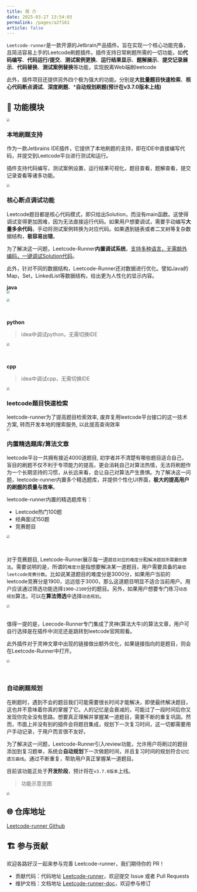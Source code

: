 ```yaml
---
title: 简 介
date: 2025-03-27 13:54:03
permalink: /pages/a2f161
article: false
---
```


`Leetcode-runner`是一款开源的Jetbrain产品插件。旨在实现一个核心功能完备，且简洁容易上手的Leetcode刷题插件。插件支持日常刷题所需的一切功能，如**代码编写**、**代码运行/提交**、**测试案例更换**、**运行结果显示**、**题解展示**、**提交记录展示**、**代码替换**、**测试案例替换**等功能，实现脱离Web端刷leetcode

此外，插件项目还提供另外四个极为强大的功能。分别是**大批量题目快速检索**、**核心代码断点调试**、**深度刷题**、***自动规划刷题(预计在v3.7.0版本上线)**


## 📖 功能模块

<img src="../../../public/简介/five-core-function.jpg" style="display: block; margin: 0 auto; zoom:50%;">


### 本地刷题支持
作为一款Jetbrains IDE插件，它提供了本地刷题的支持，即在IDE中直接编写代码，并提交到Leetcode平台进行测试和运行。

插件支持代码编写，测试案例设置，运行结果可视化，题目查看，题解查看，提交记录查看等诸多功能。

<img src="../../../public/简介/本地代码编写.jpg" style="display: block; margin: 0 auto; zoom:50%;">

### 核心断点调试功能
Leetcode题目都是核心代码模式，即只给出Solution，而没有main函数。这使得调试变得更加困难，因为无法直接运行代码。如果用户想要调试，需要手动编写**大量多余代码**，手动将测试案例转换为对应代码。如果遇到链表或者二叉树等复杂数据结构，**极容易出错**。

为了解决这一问题，Leetcode-Runner**内置调试系统**，<u>支持多种语言，无需额外编码，一键调试Solution代码</u>。

此外，针对不同的数据结构，Leetcode-Runner还对数据进行优化。譬如Java的Map，Set，LinkedList等数据结构，给出更为人性化的显示内容。


**java**
<img src="../../../public/简介/本地Java代码调试-链表题目.jpg" style="display: block; margin: 0 auto; zoom:50%;">

<img src="../../../public/简介/java-debug-人性化打印.png" style="display: block; margin: 0 auto; zoom:50%;">


</br>
</br>

**python**
> idea中调试python，无需切换IDE

<img src="../../../public/简介/python-debug.jpg" style="display: block; margin: 0 auto; zoom:50%;">

</br>
</br>

**cpp**
> idea中调试cpp，无需切换IDE

<img src="../../../public/简介/cpp-debug.jpg" style="display: block; margin: 0 auto; zoom:50%;">


### leetcode题目快速检索
leetcode-runner为了提高题目检索效率, 废弃复用leetcode平台接口的这一技术方案, 转而开发本地的搜索服务, 以此提高查询效率
<img src="../../../public/简介/查询.gif" style="display: block; margin: 0 auto; zoom:50%;">


### 内置精选题库/算法文章
leetcode平台一共拥有接近4000道题目, 初学者并不清楚有哪些题目适合自己，盲目的刷题不仅不利于专项能力的提高，更会消耗自己对算法热情，无法将刷题作为一个长期坚持的习惯，从长远来看，会让自己对算法产生畏惧。为了解决这一问题，leetcode-runner内置多个精选题库，并提供个性化UI界面，**极大的提高用户的刷题的质量与效率**。

leetcode-runner内置的精选题库有：

- Leetcode热门100题
- 经典面试150题
- 竞赛题目

<img src="../../../public/简介/题库界面.jpg" style="display: block; margin: 0 auto; zoom:50%;">

</br>
</br>

对于竞赛题目, Leetcode-Runner展示每一道`题目对应的难度分`和`解决题目所需要的算法`。需要说明的是，所谓的`难度分`是指想要解决某一道题目，用户需要具备的`最低leetcode竞赛分数`。比如说某道题目的难度分是3000分，如果用户当前的leetcode竞赛分是1900，远远低于3000，那么这道题目明显不适合当前用户。用户应该通过筛选功能选择`1900~2100`分的题目。另外，如果用户想要专门练习`动态规划`算法，可以在**算法筛选**中选择`动态规划`。


<img src="../../../public/简介/LC-竞赛.jpg" style="display: block; margin: 0 auto; zoom:50%;">


</br>
</br>
值得一提的是，Leecode-Runner专门集成了灵神(算法大牛)的算法文章，用户可自行选择是在插件中浏览还是跳转到leetcode官网观看。

</br>

此外插件对于灵神文章中出现的链接做出额外优化，如果链接指向的是题目，则会在Leetcode-Runner中打开。


<img src="../../../public/简介/deep-coding-linsheng.gif" style="display: block; margin: 0 auto; zoom:50%;">

</br>
</br>

### 自动刷题规划
在刷题时，遇到不会的题目我们可能需要很长时间才能解决，即使最终解决题目，这也并不意味着你真的掌握了它。人的记忆是会衰减的，可能过了一段时间后你又发现你完全没有思路。想要真正理解并掌握某一道题目，需要不断的重复巩固。然而，市面上并没有别的插件会将题目集成，规划下一次复习时间，这一切都需要用户手动记录，于用户而言很不友好。

为了解决这一问题，Leetcode-Runner引入review功能，允许用户将刷过的题目添加到复习题单，系统会**自动规划**下一次做题时间，并且复习时间的规划符合`记忆遗忘曲线`。通过不断重复，帮助用户真正掌握某一道题目。

目前该功能正处于**开发阶段**，预计将在`v3.7.0版本`上线。

> 功能示意览图

<img src="../../../public/简介/review规划.gif" style="display: block; margin: 0 auto; zoom:50%;">


## 🌐 仓库地址

[Leetcode-runner Github](https://github.com/xuhuafeifei/leetcode-runner)


## 🏗️ 参与贡献

欢迎各路好汉一起来参与完善 Leetcode-runner，我们期待你的 PR！

- 贡献代码：代码地址 [Leetcode-runner](https://github.com/xuhuafeifei/leetcode-runner)，欢迎提交 Issue 或者 Pull Requests
- 维护文档：文档地址 [Leetcode-runner-doc](https://github.com/itxaiohanglover/leetcode-runner-doc)，欢迎参与修订